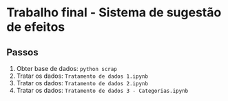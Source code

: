 # Trabalho final - Sistema de sugestão de efeitos

## Passos

1. Obter base de dados: ```python scrap```
1. Tratar os dados: ```Tratamento de dados 1.ipynb```
1. Tratar os dados: ```Tratamento de dados 2.ipynb```
1. Tratar os dados: ```Tratamento de dados 3 - Categorias.ipynb```